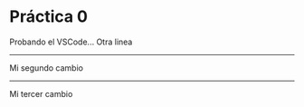  # Práctica 0

 Probando el VSCode...
 Otra linea

*****************
Mi segundo cambio
*****************
Mi tercer cambio

